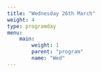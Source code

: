 ```yaml
---
title: "Wednesday 26th March"
weight: 4
type: programday
menu:
    main:
        weight: 1
        parent: "program"
        name: "Wed"
---
```

